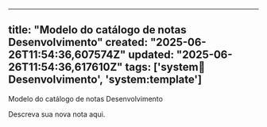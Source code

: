 
--- 
title: "Modelo do catálogo de notas Desenvolvimento"
created: "2025-06-26T11:54:36,607574Z"
updated: "2025-06-26T11:54:36,617610Z"
tags: ['system:notebook:Desenvolvimento', 'system:template']
--- 

Modelo do catálogo de notas Desenvolvimento

Descreva sua nova nota aqui.